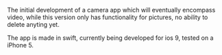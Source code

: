 
The initial development of a camera app which will eventually encompass video, while this version only has functionality for pictures, no ability to delete anyting yet.

The app is made in swift, currently being developed for ios 9, tested on a iPhone 5. 
